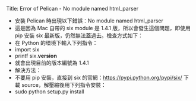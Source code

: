 Title: Error of Pelican - No module named html_parser

* 安裝 Pelican 時出現以下錯誤：No module named html_parser
* 這是因為 Mac 自帶的 six module 是 1.4.1 版，所以會發生這個問題，即使用 pip 安裝 six 最新版，仍然無法蓋過去。檢查方式如下：
* 在 Python 的環境下輸入下列指令：
* import six
* printf six.__version__
* 就會出現目前的版本編號為 1.4.1
* 解決方法：
* 不要用 pip 安裝，直接到 six 的官網：https://pypi.python.org/pypi/six/ 下載 source，解壓縮後用下列指令安裝：
* sudo python setup.py install

